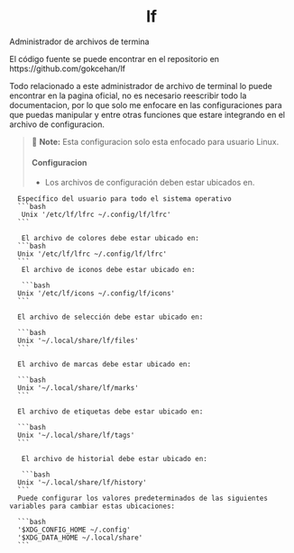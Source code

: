 #  <center>lf </center>
<p>Administrador de archivos de termina</p>
<p>El código fuente se puede encontrar en el repositorio en https://github.com/gokcehan/lf</p>

<P> Todo relacionado a este administrador de archivo de terminal lo puede encontrar en la pagina oficial, no es necesario reescribir todo la documentacion, por lo que solo me enfocare en las configuraciones para que puedas manipular y entre otras funciones que estare integrando en el archivo de configuracion.</P>

> :memo: **Note:** Esta configuracion solo esta enfocado para usuario Linux.
> #### Configuracion 
>
> - Los archivos de configuración deben estar ubicados en.      
      
      Específico del usuario para todo el sistema operativo
      ```bash
       Unix '/etc/lf/lfrc ~/.config/lf/lfrc'
      ```

       El archivo de colores debe estar ubicado en:
      ```bash
      Unix '/etc/lf/lfrc ~/.config/lf/lfrc'
      ```
       El archivo de iconos debe estar ubicado en:
       
       ```bash
      Unix '/etc/lf/icons ~/.config/lf/icons'
      ```

      El archivo de selección debe estar ubicado en:
      
      ```bash
      Unix '~/.local/share/lf/files'
      ```

      El archivo de marcas debe estar ubicado en:
      
      ```bash
      Unix '~/.local/share/lf/marks'
      ```

      El archivo de etiquetas debe estar ubicado en:

      ```bash
      Unix '~/.local/share/lf/tags'
      ```

       El archivo de historial debe estar ubicado en:
       
       ```bash
      Unix '~/.local/share/lf/history' 
      ```
      Puede configurar los valores predeterminados de las siguientes variables para cambiar estas ubicaciones:

      ```bash
      '$XDG_CONFIG_HOME ~/.config'
      '$XDG_DATA_HOME ~/.local/share'
      ```